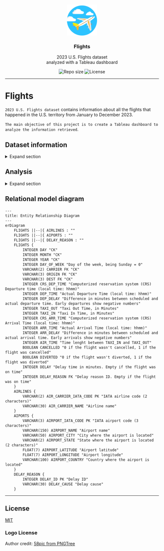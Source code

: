 <p align="center">
  <img src="media/flights-logo.png" width="100" alt="Repository logo" />
</p>
<h3 align="center">Flights</h3>
<p align="center">2023 U.S. Flights dataset <br> analyzed with a Tableau dashboard<p>
<p align="center">
    <img src="https://img.shields.io/github/repo-size/lhbelfanti/flights?label=Repo%20size" alt="Repo size" />
    <img src="https://img.shields.io/github/license/lhbelfanti/flights?label=License" alt="License" />
</p>

---

# Flights
`2023 U.S. Flights dataset` contains information about all the flights that happened in the U.S. territory from January to December 2023.

`The main objective of this project is to create a Tableau dashboard to analyze the information retrieved`.

## Dataset information
<details>
  <summary>Expand section</summary>
  
The dataset is composed by 4 different subsets (CSV formatted files):
- `airlines`: Contains all the information about the airlines that flew during the 2023 between two airports in the U.S. territory.
- `airports`: All the U.S. commercial airports during the 2023
- `delay_reasons`: Specifies the different types of delay that the flights suffered during the January-December 2023 period
- `flights`: The information about each flight. For example: flight time, expected departure and arrive time vs real departure and arrive time, delay information, cancelled or diverted flight, etc.


### Where was the dataset information obtained from?
The [Bureau of Transportation Statistics of the government of the United States](https://www.transtats.bts.gov/DL_SelectFields.aspx?gnoyr_VQ=FGJ&QO_fu146_anzr=b0-gvzr), has a lot of information that could be used to create our own dataset.

I retrieved the information of the subsets `flights`, `airports` and `airlines` from that page. You can find them inside the [raw folder](./src/data/raw) of this repository.

The `delay_reasons subset` was created from the `flights subset`, after analyzing the 3 subsets.
</details>

## Analysis
<details>
  <summary>Expand section</summary>
<br/>

**Step 1:**

- Run a dataset profiling. `ydata_profiling` was used to achieve this task and obtain valuable information about the different subsets.
  - The script to run that process is [create_profiling.py](./src/data/create_profiling.py)
<br/>
<br/>

**Step 2:**

With the information retrieved and with the objective of "creating a Tableau Dashboard" in mind, the next step was to remove the unnecessary data. 
- This part is the most important because that data will be then converted into information with the visualization of the Dashboard, and there was a lot of things that were not necessary or the format was not the one I needed.
- Imported the airlines and airports datasets into a Google Sheets document, and using the script [inspect_flights_subset.py](./src/data/inspect_flights_subset.py), I completed the subsets, adding the missing airlines and airports.
<br/>
<br/>

**Step 3:**

Lastly but not less important, the `flights subset` was cleaned up.
- Imported a sample of the January CSV, analyzed which columns added value to the future Tableau Dashboard, and which of them should be renamed, deleted or transformed.
- Expanded the `FL_DATE` column into 3 columns `DAY`, `MONTH` and `YEAR` (I could have download that data directly from the `bts.gov` page but as each download took a lot of time and I had that information in another column, I decided not to do that, and use the one I had to obtain the same result), and removed the hour because it was always 12:00:00
- Removed the unnecessary columns
- Created the `delay_reasons subset` to reduce the information of delays to 2 columns instead of 5 (in the `flights subset`). 
- Created the script [clean_flights_subset.py](./src/data/clean_flights_subset.py) to do this whole process


After all this analysis, the new subsets were created in the ['processed' folder](./src/data/processed).


This process helped me to reduce the `flights subset` size in MB, to the half.
</details>

## Relational model diagram

```mermaid
---
title: Entity Relationship Diagram
---
erDiagram
    FLIGHTS ||--|{ AIRLINES : ""
    FLIGHTS ||--|{ AIPORTS : ""
    FLIGHTS ||--|{ DELAY_REASON : ""
    FLIGHTS {
        INTEGER DAY "CK"  
        INTEGER MONTH "CK"       
        INTEGER YEAR "CK" 
        INTEGER DAY_OF_WEEK "Day of the week, being Sunday = 0"
        VARCHAR(2) CARRIER FK "CK"  
        VARCHAR(3) ORIGIN FK "CK"  
        VARCHAR(3) DEST FK "CK"     
        INTEGER CRS_DEP_TIME "Computerized reservation system (CRS) Departure time (local time: hhmm)"
        INTEGER DEP_TIME "Actual Departure Time (local time: hhmm)"
        INTEGER DEP_DELAY "Difference in minutes between scheduled and actual departure time. Early departures show negative numbers"
        INTEGER TAXI_OUT "Taxi Out Time, in Minutes"   
        INTEGER TAXI_IN "Taxi In Time, in Minutes"
        INTEGER CRS_ARR_TIME "Computerized reservation system (CRS) Arrival Time (local time: hhmm)"
        INTEGER ARR_TIME "Actual Arrival Time (local time: hhmm)"
        INTEGER ARR_DELAY "Difference in minutes between scheduled and actual arrival time. Early arrivals show negative numbers" 
        INTEGER AIR_TIME "Time lenght between TAXI_IN and TAXI_OUT"  
        BOOLEAN CANCELLED "0 if the flight wasn't cancelled, 1 if the flight was cancelled"  
        BOOLEAN DIVERTED "0 if the flight wasn't diverted, 1 if the flight was diverted"    
        INTEGER DELAY "Delay time in minutes. Empty if the flight was on time"       
        INTEGER DELAY_REASON FK "Delay reason ID. Empty if the flight was on time"
    }
    AIRLINES {
        VARCHAR(2) AIR_CARRIER_IATA_CODE PK "IATA airline code (2 characters)"
        VARCHAR(30) AIR_CARRIER_NAME "Airline name"
    }
    AIPORTS {
        VARCHAR(3) AIRPORT_IATA_CODE PK "IATA airport code (3 characters)"
        VARCHAR(150) AIRPORT_NAME "Airport name"
        VARCHAR(50) AIRPORT_CITY "City where the airport is located"
        VARCHAR(2) AIRPORT_STATE "State where the airport is located (2 characters)"
        FLOAT(7) AIRPORT_LATITUDE "Airport latitude"
        FLOAT(7) AIRPORT_LONGITUDE "Airport longitude"
        VARCHAR(100) AIRPORT_COUNTRY "Country where the airport is located"
    }
    DELAY_REASON {
        INTEGER DELAY_ID PK "Delay ID"
        VARCHAR(30) DELAY_CAUSE "Delay cause"
    }
```


---
## License
[MIT](https://choosealicense.com/licenses/mit/)


### Logo License
Author credit: [58pic from PNGTree](https://pngtree.com/freepng/cartoon-airplane-vector_4364890.html?share=3?sol=downref&id=bef)
